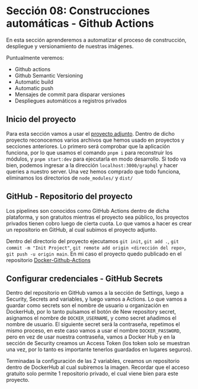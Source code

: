 # Sección 08: Construcciones automáticas - Github Actions

En esta sección aprenderemos a automatizar el proceso de construcción, despliegue y versionamiento de nuestras imágenes.

Puntualmente veremos:

- Github actions
- Github Semantic Versioning
- Automatic build
- Automatic push
- Mensajes de commit para disparar versiones
- Despliegues automáticos a registros privados

## Inicio del proyecto

Para esta sección vamos a usar el [proyecto adjunto](./graphql-actions/). Dentro de dicho proyecto reconocemos varios archivos que hemos usado en proyectos y secciones anteriores. Lo primero será comprobar que la aplicación funciona, por lo que usamos el comando `pnpm i` para reconstruir los módulos, y `pnpm start:dev` para ejecutarla en modo desarrollo. Si todo va bien, podemos ingresar a la dirección `localhost:3000/graphql` y hacer queries a nuestro server. Una vez hemos comprado que todo funciona, eliminamos los directorios de `node_modules/` y `dist/`

## GitHub - Repositorio del proyecto

Los pipelines son conocidos como GitHub Actions dentro de dicha plataforma, y son gratuitos mientras el proyecto sea público, los proyectos privados tienen cobro luego de cierta cuota. Lo que vamos a hacer es crear un repositorio en GitHub, al cual subimos el proyecto adjunto.

Dentro del directorio del proyecto ejecutamos `git init`, `git add .`, `git commit -m "Init Project"`, `git remote add origin <dirección del repo>`, `git push -u origin main`. En mi caso el proyecto quedo publicado en el repositorio [Docker-Github-Actions](https://github.com/carlos-paezf/Docker-GitHub-Actions)

## Configurar credenciales - GitHub Secrets

Dentro del repositorio en GitHub vamos a la sección de Settings, luego a Security, Secrets and variables, y luego vamos a Actions. Lo que vamos a guardar como secrets son el nombre de usuario u organización en DockerHub, por lo tanto pulsamos el botón de New repository secret, asignamos el nombre de `DOCKER_USERNAME`, y como secret añadimos el nombre de usuario. El siguiente secret será la contraseña, repetimos el mismo proceso, en este caso vamos a usar el nombre `DOCKER_PASSWORD`, pero en vez de usar nuestra contraseña, vamos a Docker Hub y en la sección de Security creamos un Access Token (los token solo se muestran una vez, por lo tanto es importante tenerlos guardados en lugares seguros).

Terminadas la configuración de las 2 variables, creamos un repositorio dentro de DockerHub al cual subiremos la imagen. Recordar que el acceso gratuito solo permite 1 repositorio privado, el cual viene bien para este proyecto.
